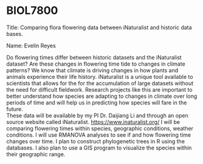 # BIOL7800
Title: Comparing flora flowering data between iNaturalist and historic data bases. 

Name: Evelin Reyes 

Do flowering times differ between historic datasets and the iNaturalist dataset? Are these changes in flowering time tide to changes in climate patterns? We know that climate is driving changes in how plants and animals experience their life history. iNaturalist is a unique tool available to scientists that allows for the for the accumulation of large datasets without the need for difficult fieldwork. Research projects like this are important to better understand how species are adapting to changes in climate over long periods of time and will help us in predicting how species will fare in the future.  
These data will be available by my PI Dr. Daijiang Li and through an open source website called iNaturalist.  https://www.inaturalist.org/
I will be comparing flowering times within species, geographic conditions, weather conditions. I will use RMANOVA analyses to see if and how flowering time changes over time. I plan to construct phylogenetic trees in R using the databases. I also plan to use a GIS program to visualize the species within their geographic range.
